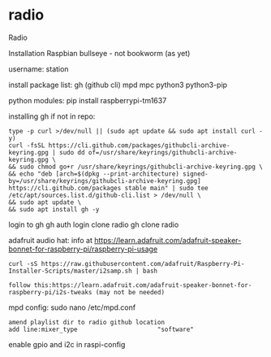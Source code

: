 # radio
Radio

Installation
    Raspbian bullseye - not bookworm (as yet)

username: 
    station

install package list:
    gh (github cli) mpd mpc python3 python3-pip

python modules:
    pip install raspberrypi-tm1637

installing gh if not in repo:

    type -p curl >/dev/null || (sudo apt update && sudo apt install curl -y)
    curl -fsSL https://cli.github.com/packages/githubcli-archive-keyring.gpg | sudo dd of=/usr/share/keyrings/githubcli-archive-keyring.gpg \
    && sudo chmod go+r /usr/share/keyrings/githubcli-archive-keyring.gpg \
    && echo "deb [arch=$(dpkg --print-architecture) signed-by=/usr/share/keyrings/githubcli-archive-keyring.gpg] https://cli.github.com/packages stable main" | sudo tee /etc/apt/sources.list.d/github-cli.list > /dev/null \
    && sudo apt update \
    && sudo apt install gh -y

login to gh
    gh auth login
clone radio
    gh clone radio

adafruit audio hat:
    info at https://learn.adafruit.com/adafruit-speaker-bonnet-for-raspberry-pi/raspberry-pi-usage

    curl -sS https://raw.githubusercontent.com/adafruit/Raspberry-Pi-Installer-Scripts/master/i2samp.sh | bash

    follow this:https://learn.adafruit.com/adafruit-speaker-bonnet-for-raspberry-pi/i2s-tweaks (may not be needed)

mpd config:
    sudo nano /etc/mpd.conf

    amend playlist dir to radio github location
    add line:mixer_type                      "software"




enable gpio and i2c in raspi-config